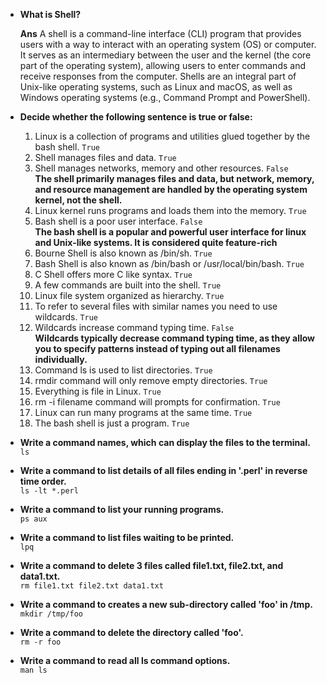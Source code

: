 - **What is Shell?**

  **Ans** A shell is a command-line interface (CLI) program that provides users with a way to interact with an operating system (OS) or computer. It serves as an intermediary between the user and the kernel (the core part of the operating system), allowing users to enter commands and receive responses from the computer. Shells are an integral part of Unix-like operating systems, such as Linux and macOS, as well as Windows operating systems (e.g., Command Prompt and PowerShell).

- **Decide whether the following sentence is true or false:**

  1. Linux is a collection of programs and utilities glued together by the bash shell.
     `True`
  2. Shell manages files and data.
     `True`
  3. Shell manages networks, memory and other resources.
     `False` <br>
     **The shell primarily manages files and data, but network, memory, and resource management are handled by the operating system kernel, not the shell.**
  4. Linux kernel runs programs and loads them into the memory.
     `True`
  5. Bash shell is a poor user interface.
     `False` <br>
     **The bash shell is a popular and powerful user interface for linux and Unix-like systems. It is considered quite feature-rich**
  6. Bourne Shell is also known as /bin/sh.
     `True`
  7. Bash Shell is also known as /bin/bash or /usr/local/bin/bash.
     `True`
  8. C Shell offers more C like syntax.
     `True`
  9. A few commands are built into the shell.
     `True`
  10. Linux file system organized as hierarchy.
      `True`
  11. To refer to several files with similar names you need to use wildcards.
      `True`
  12. Wildcards increase command typing time.
      `False` <br>
      **Wildcards typically decrease command typing time, as they allow you to specify patterns instead of typing out all filenames individually.**
  13. Command ls is used to list directories.
      `True`
  14. rmdir command will only remove empty directories.
      `True`
  15. Everything is file in Linux.
      `True`
  16. rm -i filename command will prompts for confirmation.
      `True`
  17. Linux can run many programs at the same time.
      `True`
  18. The bash shell is just a program.
      `True`

- **Write a command names, which can display the files to the terminal.** <br>
  `ls`
- **Write a command to list details of all files ending in '.perl' in reverse time order.** <br>
  `ls -lt *.perl`
- **Write a command to list your running programs.** <br>
  `ps aux`
- **Write a command to list files waiting to be printed.** <br>
  `lpq`
- **Write a command to delete 3 files called file1.txt, file2.txt, and data1.txt.** <br>
  `rm file1.txt file2.txt data1.txt`
- **Write a command to creates a new sub-directory called 'foo' in /tmp.** <br>
  `mkdir /tmp/foo`
- **Write a command to delete the directory called 'foo'.** <br>
  `rm -r foo`
- **Write a command to read all ls command options.** <br>
  `man ls`

